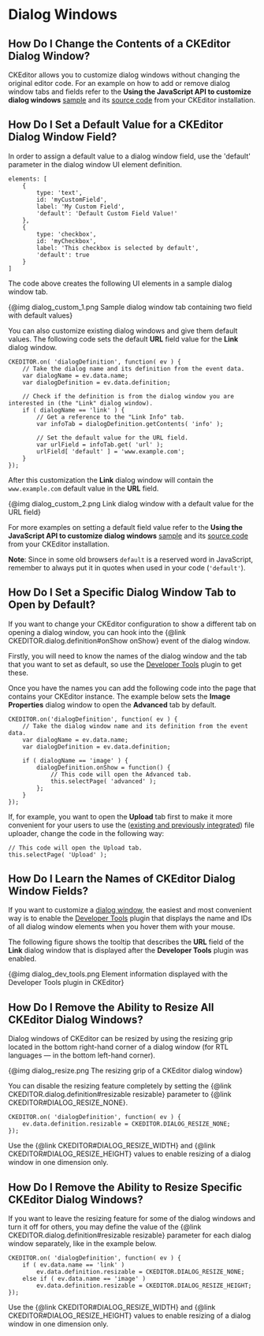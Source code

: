 <!--
Copyright (c) 2003-2016, CKSource - Frederico Knabben. All rights reserved.
For licensing, see LICENSE.md.
-->

# Dialog Windows


## How Do I Change the Contents of a CKEditor Dialog Window?

CKEditor allows you to customize dialog windows without changing the original editor code. For an example on how to add or remove dialog window tabs and fields refer to the **Using the JavaScript API to customize dialog windows** [sample](http://nightly.ckeditor.com/latest/ckeditor/samples/plugins/dialog/dialog.html) and its [source code](https://github.com/ckeditor/ckeditor-dev/blob/master/plugins/dialog/samples/dialog.html) from your CKEditor installation.

## How Do I Set a Default Value for a CKEditor Dialog Window Field?

In order to assign a default value to a dialog window field, use the 'default' parameter in the dialog window UI element definition.

	elements: [
		{
			type: 'text',
			id: 'myCustomField',
			label: 'My Custom Field',
			'default': 'Default Custom Field Value!'
		},
		{
			type: 'checkbox',
			id: 'myCheckbox',
			label: 'This checkbox is selected by default',
			'default': true
		}
	]

The code above creates the following UI elements in a sample dialog window tab.

{@img dialog_custom_1.png Sample dialog window tab containing two field with default values}

You can also customize existing dialog windows and give them default values. The following code sets the default **URL** field value for the **Link** dialog window.

	CKEDITOR.on( 'dialogDefinition', function( ev ) {
		// Take the dialog name and its definition from the event data.
		var dialogName = ev.data.name;
		var dialogDefinition = ev.data.definition;

		// Check if the definition is from the dialog window you are interested in (the "Link" dialog window).
		if ( dialogName == 'link' ) {
			// Get a reference to the "Link Info" tab.
			var infoTab = dialogDefinition.getContents( 'info' );

			// Set the default value for the URL field.
			var urlField = infoTab.get( 'url' );
			urlField[ 'default' ] = 'www.example.com';
		}
	});

After this customization the **Link** dialog window will contain the `www.example.com` default value in the **URL** field.

{@img dialog_custom_2.png Link dialog window with a default value for the URL field}

For more examples on setting a default field value refer to the **Using the JavaScript API to customize dialog windows** [sample](http://nightly.ckeditor.com/latest/ckeditor/samples/plugins/dialog/dialog.html) and its [source code](https://github.com/ckeditor/ckeditor-dev/blob/master/plugins/dialog/samples/dialog.html) from your CKEditor installation.

**Note**: Since in some old browsers `default` is a reserved word in JavaScript, remember to always put it in quotes when used in your code (`'default'`).


## How Do I Set a Specific Dialog Window Tab to Open by Default?

If you want to change your CKEditor configuration to show a different tab on opening a dialog window, you can hook into the {@link CKEDITOR.dialog.definition#onShow onShow} event of the dialog window.

Firstly, you will need to know the names of the dialog window and the tab that you want to set as default, so use the [Developer Tools](#!/guide/dev_howtos_dialog_windows-section-4) plugin to get these.

Once you have the names you can add the following code into the page that contains your CKEditor instance. The example below sets the **Image Properties** dialog window to open the **Advanced** tab by default.

	CKEDITOR.on('dialogDefinition', function( ev ) {
		// Take the dialog window name and its definition from the event data.
		var dialogName = ev.data.name;
		var dialogDefinition = ev.data.definition;

		if ( dialogName == 'image' ) {
			dialogDefinition.onShow = function() {
				// This code will open the Advanced tab.
				this.selectPage( 'advanced' );
			};
		}
	});

If, for example, you want to open the **Upload** tab first to make it more convenient for your users to use the ([existing and previously integrated](#!/guide/dev_howtos_file_upload)) file uploader, change the code in the following way:

	// This code will open the Upload tab.
	this.selectPage( 'Upload' );


## How Do I Learn the Names of CKEditor Dialog Window Fields?

If you want to customize a [dialog window](#!/guide/user_interace_dialog_windows), the easiest and most convenient way is to enable the [Developer Tools](http://ckeditor.com/addon/devtools) plugin that displays the name and IDs of all dialog window elements when you hover them with your mouse.

The following figure shows the tooltip that describes the **URL** field of the **Link** dialog window that is displayed after the **Developer Tools** plugin was enabled.

{@img dialog_dev_tools.png Element information displayed with the Developer Tools plugin in CKEditor}


## How Do I Remove the Ability to Resize All CKEditor Dialog Windows?

Dialog windows of CKEditor can be resized by using the resizing grip located in the bottom right-hand corner of a dialog window (for RTL languages — in the bottom left-hand corner).

{@img dialog_resize.png The resizing grip of a CKEditor dialog window}

You can disable the resizing feature completely by setting the {@link CKEDITOR.dialog.definition#resizable resizable} parameter to {@link CKEDITOR#DIALOG_RESIZE_NONE}.

	CKEDITOR.on( 'dialogDefinition', function( ev ) {
		ev.data.definition.resizable = CKEDITOR.DIALOG_RESIZE_NONE;
	});

Use the {@link CKEDITOR#DIALOG_RESIZE_WIDTH} and {@link CKEDITOR#DIALOG_RESIZE_HEIGHT} values to enable resizing of a dialog window in one dimension only.


## How Do I Remove the Ability to Resize Specific CKEditor Dialog Windows?

If you want to leave the resizing feature for some of the dialog windows and turn it off for others, you may define the value of the {@link CKEDITOR.dialog.definition#resizable resizable} parameter for each dialog window separately, like in the example below.

	CKEDITOR.on( 'dialogDefinition', function( ev ) {
		if ( ev.data.name == 'link' )
			ev.data.definition.resizable = CKEDITOR.DIALOG_RESIZE_NONE;
		else if ( ev.data.name == 'image' )
			ev.data.definition.resizable = CKEDITOR.DIALOG_RESIZE_HEIGHT;
	});

Use the {@link CKEDITOR#DIALOG_RESIZE_WIDTH} and {@link CKEDITOR#DIALOG_RESIZE_HEIGHT} values to enable resizing of a dialog window in one dimension only.